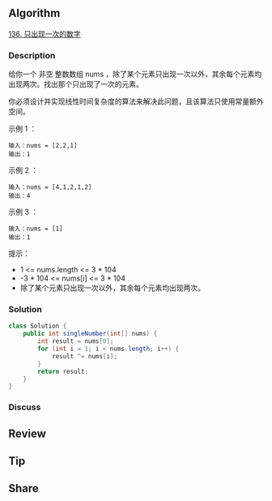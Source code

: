 ## Algorithm

[136. 只出现一次的数字](https://leetcode.cn/problems/single-number/description/?envType=study-plan-v2&envId=top-100-liked)

### Description

给你一个 非空 整数数组 nums ，除了某个元素只出现一次以外，其余每个元素均出现两次。找出那个只出现了一次的元素。

你必须设计并实现线性时间复杂度的算法来解决此问题，且该算法只使用常量额外空间。

示例 1 ：

```
输入：nums = [2,2,1]
输出：1
```

示例 2 ：

```
输入：nums = [4,1,2,1,2]
输出：4
```

示例 3 ：

```
输入：nums = [1]
输出：1
```

提示：

- 1 <= nums.length <= 3 * 104
- -3 * 104 <= nums[i] <= 3 * 104
- 除了某个元素只出现一次以外，其余每个元素均出现两次。

### Solution

```java
class Solution {
    public int singleNumber(int[] nums) {
        int result = nums[0];
        for (int i = 1; i < nums.length; i++) {
            result ^= nums[i];
        }
        return result;
    }
}
```

### Discuss

## Review


## Tip


## Share
